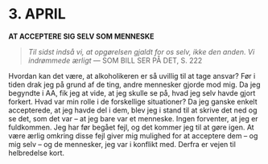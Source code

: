 # 3. APRIL

**AT ACCEPTERE SIG SELV SOM MENNESKE**

> *Til sidst indså vi, at opgørelsen gjaldt for os selv, ikke den anden. Vi indrømmede ærligt*
> — SOM BILL SER PÅ DET, S. 222

Hvordan kan det være, at alkoholikeren er så uvillig til at tage ansvar? Før i tiden drak jeg på grund af de ting, andre mennesker gjorde mod mig. Da jeg begyndte i AA, fik jeg at vide, at jeg skulle se på, hvad jeg selv havde gjort forkert. Hvad var min rolle i de forskellige situationer? Da jeg ganske enkelt accepterede, at jeg havde del i dem, blev jeg i stand til at skrive det ned og se det, som det var – at jeg bare var et menneske. Ingen forventer, at jeg er fuldkommen. Jeg har før begået fejl, og det kommer jeg til at gøre igen. At være ærlig omkring disse fejl giver mig mulighed for at acceptere dem – og mig selv – og de mennesker, jeg var i konflikt med. Derfra er vejen til helbredelse kort.
